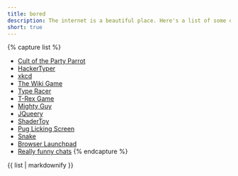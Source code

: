 ```yaml
---
title: bored
description: The internet is a beautiful place. Here's a list of some of the sites I go on when I'm bored.
short: true
---
```

{% capture list %}
* [Cult of the Party Parrot](https://cultofthepartyparrot.com/)
* [HackerTyper](http://hackertyper.com/)
* [xkcd](https://xkcd.com/)
* [The Wiki Game](https://thewikigame.com/)
* [Type Racer](https://play.typeracer.com/)
* [T-Rex Game](http://www.trex-game.skipser.com/)
* [Mighty Guy](https://www.funbrain.com/games/mighty-guy)
* [JQueery](http://jqueery.com/)
* [ShaderToy](https://www.shadertoy.com/)
* [Pug Licking Screen](https://www.youtube.com/watch?v=megGOXIJBEE)
* [Snake](http://patorjk.com/games/snake/)
* [Browser Launchpad](https://intro.novationmusic.com/wonk-pop)
* [Really funny chats](http://www.bash.org/)
{% endcapture %}

<div class="bored-list">
   {{ list | markdownify }}
<div>
